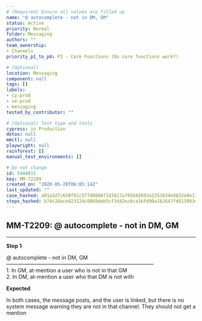 ```yaml
---
# (Required) Ensure all values are filled up
name: "@ autocomplete - not in DM, GM"
status: Active
priority: Normal
folder: Messaging
authors: ""
team_ownership:
- Channels
priority_p1_to_p4: P2 - Core Functions (Do core functions work?)

# (Optional)
location: Messaging
component: null
tags: []
labels:
- cy-prod
- se-prod
- messaging
tested_by_contributor: ""

# (Optional) Test type and tools
cypress: in Production
detox: null
mmctl: null
playwright: null
rainforest: []
manual_test_environments: []

# Do not change
id: 5444811
key: MM-T2209
created_on: "2020-05-20T06:05:14Z"
last_updated: ""
case_hashed: a01a1d7c650f91c5f7d8880f1d3d17a705692693a2253824e0822e8e13be68ac411b0faa28acac59e9a0b370b9748848
steps_hashed: b74c28ace823124c8869deb5cf3d42ec6ca16fd90a1b2647fd6139934624bd2ca2518bc9230db23a6062041226e0bcb6
---
```


<!-- (Auto-generated) Based on frontmatter's "key" and "name" -->

## MM-T2209: @ autocomplete - not in DM, GM

---

**Step 1**

@ autocomplete - not in DM, GM\
————————————————————————————\
1\. In GM, at-mention a user who is not in that GM\
2\. In DM, at-mention a user who that DM is not with

**Expected**

In both cases, the message posts, and the user is linked, but there is no system message warning they are not in that channel. They should not get a mention

